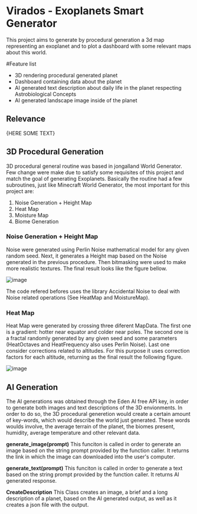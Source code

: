 # Virados - Exoplanets Smart Generator
This project aims to generate by procedural generation a 3d map representing an exoplanet and to plot a dashboard with some relevant maps about this world.

#Feature list 
- 3D rendering procedural generated planet
- Dashboard containing data about the planet
- AI generated text description about daily life in the planet respecting Astrobiological Concepts
- AI generated landscape image inside of the planet

## Relevance
{HERE SOME TEXT}

## 3D Procedural Generation
3D procedural general routine was based in jongalland World Generator. Few change were make due to satisfy some requisites of this project and match the goal of generating Exoplanets.
Basically the routine had a few subroutines, just like Minecraft World Generator, the most important for this project are:
  1) Noise Generation + Height Map
  2) Heat Map
  3) Moisture Map
  4) Biome Generation

### Noise Generation + Height Map
Noise were generated using Perlin Noise mathematical model for any given random seed. Next, it generates a Height map based on the Noise generated in the previous procedure. Then bitmasking were used to make more realistic textures. The final result looks like the figure bellow.

![image](https://github.com/jKrachinski/Virados---NASA-Hackathon/assets/129566256/c86b35e2-cfa5-4aef-8d6e-7a47deaaca8e)

The code refered befores uses the library Accidental Noise to deal with Noise related operations (See HeatMap and MoistureMap).
### Heat Map
Heat Map were generated by crossing three diferent MapData. The first one is a gradient: hotter near equator and colder near poles. The second one is a fractal randomly generated by any given seed and some parameters (HeatOctaves and HeatFrequency also uses Perlin Noise). Last one consider corrections related to altitudes. For this purpose it uses correction factors for each altitude, returning as the final result the following figure.

![image](https://github.com/jKrachinski/Virados---NASA-Hackathon/assets/129566256/19984636-71b7-4562-a601-a77dd5ce0787)

## AI Generation
The AI generations was obtained through the Eden AI free API key, in order to generate both images and text descriptions of the 3D envionments. In order to do so, the 3D procedural generetion would create a certain amount of key-words, which would describe the world just generated. These words woulds involve, the average terrain of the planet, the biomes present, humidity, average temperature and other relevant data.

**generate_image(prompt)**
This funciton is called in order to generate an image based on the string prompt provided by the function caller.
It returns the link in which the image can downloaded into the user's computer.

**generate_text(prompt)**
This funciton is called in order to generate a text based on the string prompt provided by the function caller.
It returns AI generated response.

**CreateDescription**
This Class creates an image, a brief and a long description of a planet, based on the AI generated output, as well as it creates a json file with the output.
  
  
